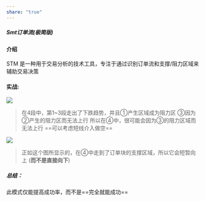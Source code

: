 ```yaml
---
share: "true"
---
```



##### Smt订单流(极简版)

#### 介绍
STM 是一种用于交易分析的技术工具，专注于通过识别订单流和支撑/阻力区域来辅助交易决策
#### 实战:

![](/img/cex1.png)

> 在4段中，第1~3段走出了下跌趋势，并且①产生区域成为阻力区
> ③因为②产生的阻力区而无法上行
> 所以在④中，很可能会因为③的阻力区域而无法上行 ==可以考虑短线介入做空==


![](/img/cex2.png)

> 正如这个图所显示的，在④中走到了订单块的支撑区域，所以它会短暂向上 (**而不是直接向下**)

##### 总结：
此模式仅能提高成功率，而不是==完全就能成功==